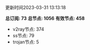 更新时间2023-03-31 13:13:18

**总订阅: 73**
**总节点: 1056**
**有效节点: 458**
- v2ray节点: 374
- ss节点: 79
- trojan节点: 5
